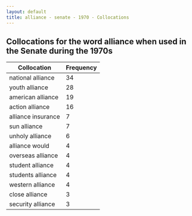 ```yaml
---
layout: default
title: alliance - senate - 1970 - Collocations
---
```

## Collocations for the word **alliance** when used in the Senate during the 1970s

| Collocation | Frequency |
|--------------|----------------|
|national alliance|34|
|youth alliance|28|
|american alliance|19|
|action alliance|16|
|alliance insurance|7|
|sun alliance|7|
|unholy alliance|6|
|alliance would|4|
|overseas alliance|4|
|student alliance|4|
|students alliance|4|
|western alliance|4|
|close alliance|3|
|security alliance|3|
